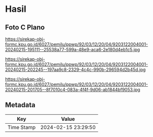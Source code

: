 # Hasil

## Foto C Plano

https://sirekap-obj-formc.kpu.go.id/6027/pemilu/ppwp/92/03/12/20/04/9203122004001-20240215-195111--25538a77-599a-48e9-aca6-2e180d4eb1c5.jpg

https://sirekap-obj-formc.kpu.go.id/6027/pemilu/ppwp/92/03/12/20/04/9203122004001-20240215-202245--197aa9c8-2329-4c4c-990b-296594d2b45d.jpg

https://sirekap-obj-formc.kpu.go.id/6027/pemilu/ppwp/92/03/12/20/04/9203122004001-20240215-201705--8f7010c4-083a-4f4f-9d06-ab1844bf9053.jpg


## Metadata

| Key        | Value               |
| ---------- | ------------------- |
| Time Stamp | 2024-02-15 23:29:50 |



